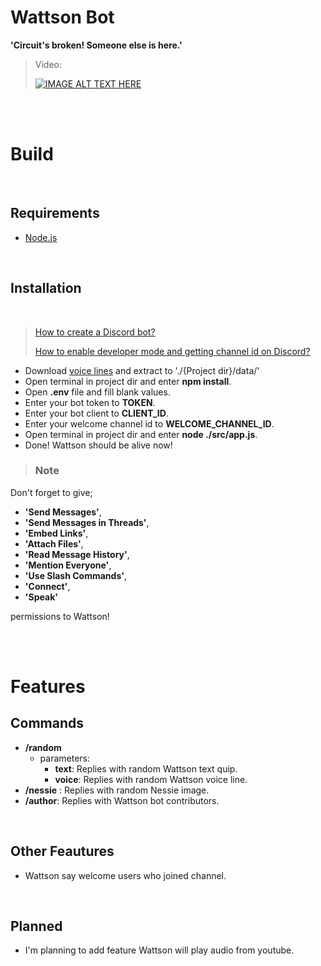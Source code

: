 
# **Wattson Bot**

**'Circuit's broken! Someone else is here.'**
  
> Video:
> 
> [![IMAGE ALT TEXT HERE](https://img.youtube.com/vi/N7lgKbtZpOI/0.jpg)](https://www.youtube.com/watch?v=N7lgKbtZpOI)

<br/><br/>

# **Build**

<br/>

## Requirements
- [Node.js](https://nodejs.dev/download)

<br/>

## Installation

<br/>

> [How to create a Discord bot?](https://discord.com/developers/docs/getting-started)
> 
> [How to enable developer mode and getting channel id on Discord?](https://beebom.com/how-enable-disable-developer-mode-discord/#:~:text=%28Android,%20iOS%29-,1.,And%20that%27s%20it.)

- Download [voice lines](https://1drv.ms/u/s!AsHdGflePryehtN7hq1YNtVv8G0Deg?e=fMDZH4) and extract to './{Project dir}/data/'
- Open terminal in project dir and enter **npm install**.
- Open **.env** file and fill blank values.
- Enter your bot token to **TOKEN**.
- Enter your bot client to **CLIENT_ID**.
- Enter your welcome channel id to **WELCOME_CHANNEL_ID**.
- Open terminal in project dir and enter **node ./src/app.js**.
- Done! Wattson should be alive now!

> ### Note
Don't forget to give;
- **'Send Messages'**,
- **'Send Messages in Threads'**,
- **'Embed Links'**,
- **'Attach Files'**,
- **'Read Message History'**, 
- **'Mention Everyone'**,
- **'Use Slash Commands'**,
- **'Connect'**, 
- **'Speak'**
 
 permissions to Wattson!

<br/><br/>

# **Features**

## Commands
- **/random**
  - parameters: 
    - **text**: Replies with random Wattson text quip.
    - **voice**: Replies with random Wattson voice line.
- **/nessie** : Replies with random Nessie image.
- **/author**: Replies with Wattson bot contributors.

<br/>

## Other Feautures
- Wattson say welcome users who joined channel.

<br/>

## Planned
- I'm planning to add feature Wattson will play audio from youtube.
